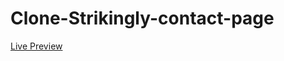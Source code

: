# Clone-Strikingly-contact-page

[Live Preview](https://droidhazard.github.io/Clone-Strikingly-contact-page/)
